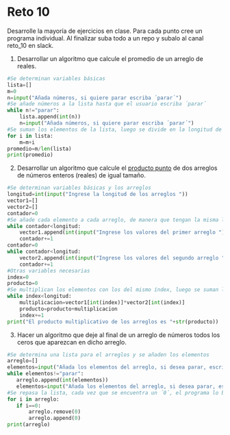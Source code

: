 # Reto 10
Desarrolle la mayoría de ejercicios en clase. Para cada punto cree un programa individual. Al finalizar suba todo a un repo y subalo al canal reto_10 en slack.

1. Desarrollar un algoritmo que calcule el promedio de un arreglo de reales.
```python
#Se determinan variables básicas
lista=[]
m=0
n=input("Añada números, si quiere parar escriba ´parar´")
#Se añade números a la lista hasta que el usuario escriba ´parar´
while n!="parar":
    lista.append(int(n))
    n=input("Añada números, si quiere parar escriba ´parar´")
#Se suman los elementos de la lista, luego se divide en la longitud de la lista
for i in lista:
    m=m+i
promedio=m/len(lista)
print(promedio)
```   
2. Desarrollar un algoritmo que calcule el [producto punto](https://www.cuemath.com/algebra/dot-product/) de dos arreglos de números enteros (reales) de igual tamaño.
```python
#Se determinan variables básicas y los arreglos
longitud=int(input("Ingrese la longitud de los arreglos "))
vector1=[]
vector2=[]
contador=0
#Se añade cada elemento a cada arreglo, de manera que tengan la misma longitud
while contador<longitud:
    vector1.append(int(input("Ingrese los valores del primer arreglo ")))
    contador+=1
contador=0
while contador<longitud:
    vector2.append(int(input("Ingrese los valores del segundo arreglo ")))
    contador+=1
#Otras variables necesarias
index=0
producto=0
#Se multiplican los elementos con los del mismo índex, luego se suman las multiplicaciones.
while index<longitud:
    multiplicacion=vector1[int(index)]*vector2[int(index)]
    producto=producto+multiplicacion
    index+=1
print("El producto multiplicativo de los arreglos es "+str(producto))
```   
3. Hacer un algoritmo que deje al final de un arreglo de números todos los ceros que aparezcan en dicho arreglo.
 ```python
#Se determina una lista para el arreglos y se añaden los elementos
arreglo=[]
elementos=input("Añada los elementos del arreglo, si desea parar, escriba ´parar´ ")
while elementos!="parar":
    arreglo.append(int(elementos))
    elementos=input("Añada los elementos del arreglo, si desea parar, escriba ´parar´ ")
#Se repasa la lista, cada vez que se encuentra un ´0´, el programa lo borra y lo añade al final.
for i in arreglo:
    if i==0:
        arreglo.remove(0)
        arreglo.append(0)
print(arreglo)
```  

   

